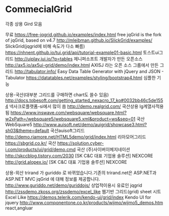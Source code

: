 # CommecialGrid
각종 상용  Gird 모음

무료
https://free-jqgrid.github.io/examples/index.html  free jqGrid is the fork of jqGrid, based on v4.7
http://mleibman.github.io/SlickGrid/examples/  SlickGrid(jqgrid에 비해 속도가 다소 빠름)
https://nhnent.github.io/tui.grid/api/tutorial-example01-basic.html  토스트ui그리드
http://uiplay.jui.io/?p=tables  제니퍼소프트 개발자가 만든 오픈소스
http://ax5.io/ax5ui-grid/demo/index.html  AXISJ 라는 오픈 소스 그룹에서 만든 그리드
http://tabulator.info/  Easy Data Table Generator with jQuery and JSON - Tabulator 
https://datatables.net/examples/styling/bootstrap4.html  심플한 기능


상용-국산(대부분 그리드를 구매하면 chart도 쓸수 있음)
http://docs.tobesoft.com/getting_started_nexacro_17_ko#0032bb46c5de1554  넥사크로플랫폼-si에서 많이 씀
http://demo.realgrid.com/  국산상용 lg계열사적용됨
https://www.inswave.com/websquare/websquare.html?w2xPath=/websquare5/websquare5.xml&product=ws&seq=01  국산 WebSquare5
http://www.auisoft.net/demo/auigrid/showcase3.html?sh03&theme=default  국산auisoft그리드
http://demo.riamore.net/HTML5demo/grid/index.html  리아모어그리드
https://sbgrid.co.kr/  국산
https://solution.cyber-i.com/products/ui/grid/demo.cmd  국산 (주)사이버이메지네이션
http://skccblog.tistory.com/2030  [SK C&C 대표 기업용 솔루션] NEXCORE
http://grid.alopex.io/  [SK C&C 대표 기업용 솔루션] NEXCORE

상용-외산
trirand 가 guriddo 로 바뀌었습니다.기존의 trirand.net은 ASP.NET과 ASP.NET  MVC jqGrid 에 대해 정보를 제공합니다.
http://www.guriddo.net/demo/guriddojs/  상업적이용시 유료인 jqgrid
http://zssdemo.zkoss.org/zssdemo/excel_like   웹기반 그리드(grid) sheet 시트 Excel Like 
https://demos.telerik.com/kendo-ui/grid/index  Kendo UI for jquery
http://www.componentone.co.kr/products/wijmo/wijmo5_demos.htm  react,angluar 
